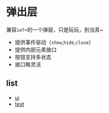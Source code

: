 # 弹出层

兼容`ie7+`的一个弹层，只是玩玩，别当真~

* 提供事件驱动（`show`,`hide`,`close`）
* 提供内部元素接口
* 按钮支持多状态
* 接口略灵活


## list

* [ui](ui.html)
* [test](test.html)
